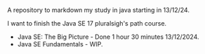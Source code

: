 A repository to markdown my study in java starting in 13/12/24.


I want to finish the Java SE 17 pluralsigh's path course.
- Java SE: The Big Picture - Done  1 hour 30 minutes 13/12/2024.
- Java SE Fundamentals - WIP.
